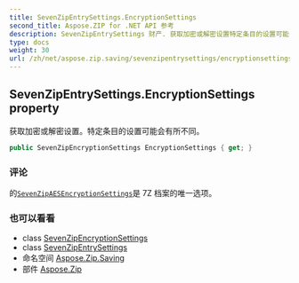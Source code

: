 ```yaml
---
title: SevenZipEntrySettings.EncryptionSettings
second_title: Aspose.ZIP for .NET API 参考
description: SevenZipEntrySettings 财产. 获取加密或解密设置特定条目的设置可能会有所不同
type: docs
weight: 30
url: /zh/net/aspose.zip.saving/sevenzipentrysettings/encryptionsettings/
---
```

## SevenZipEntrySettings.EncryptionSettings property

获取加密或解密设置。特定条目的设置可能会有所不同。

```csharp
public SevenZipEncryptionSettings EncryptionSettings { get; }
```

### 评论

的[`SevenZipAESEncryptionSettings`](../../sevenzipaesencryptionsettings/)是 7Z 档案的唯一选项。

### 也可以看看

* class [SevenZipEncryptionSettings](../../sevenzipencryptionsettings/)
* class [SevenZipEntrySettings](../)
* 命名空间 [Aspose.Zip.Saving](../../sevenzipentrysettings/)
* 部件 [Aspose.Zip](../../../)


